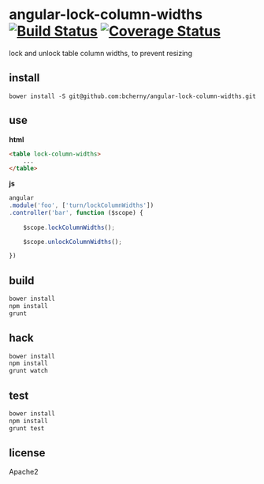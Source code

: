 # angular-lock-column-widths [![Build Status](https://travis-ci.org/bcherny/angular-lock-column-widths.svg?branch=master)](https://travis-ci.org/bcherny/angular-lock-column-widths) [![Coverage Status](https://img.shields.io/coveralls/bcherny/angular-lock-column-widths.svg)](https://coveralls.io/r/bcherny/angular-lock-column-widths)

lock and unlock table column widths, to prevent resizing

## install

`bower install -S git@github.com:bcherny/angular-lock-column-widths.git`

## use

**html**

```html
<table lock-column-widths>
	...
</table>
```

**js**

```js
angular
.module('foo', ['turn/lockColumnWidths'])
.controller('bar', function ($scope) {
	
	$scope.lockColumnWidths();

	$scope.unlockColumnWidths();

})
```

## build

```bash
bower install
npm install
grunt
```

## hack

```bash
bower install
npm install
grunt watch
```

## test

```bash
bower install
npm install
grunt test
```

## license

Apache2